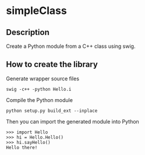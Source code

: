 simpleClass
===
Description
----
Create a Python module from a C++ class using swig.

How to create the library
----

Generate wrapper source files
```
swig -c++ -python Hello.i
```
Compile the Python module
```
python setup.py build_ext --inplace
```
Then you can import the generated module into Python
```
>>> import Hello
>>> hi = Hello.Hello()
>>> hi.sayHello()
Hello there!
```
